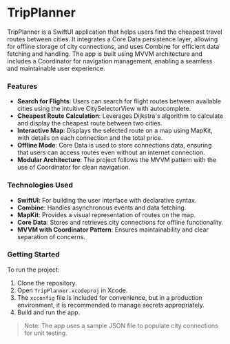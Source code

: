 # TripPlanner

TripPlanner is a SwiftUI application that helps users find the cheapest travel routes between cities. It integrates a Core Data persistence layer, allowing for offline storage of city connections, and uses Combine for efficient data fetching and handling. The app is built using MVVM architecture and includes a Coordinator for navigation management, enabling a seamless and maintainable user experience.

### Features
- **Search for Flights**: Users can search for flight routes between available cities using the intuitive CitySelectorView with autocomplete.
- **Cheapest Route Calculation**: Leverages Dijkstra's algorithm to calculate and display the cheapest route between two cities.
- **Interactive Map**: Displays the selected route on a map using MapKit, with details on each connection and the total price.
- **Offline Mode**: Core Data is used to store connections data, ensuring that users can access routes even without an internet connection.
- **Modular Architecture**: The project follows the MVVM pattern with the use of Coordinator for clean navigation.

### Technologies Used
- **SwiftUI**: For building the user interface with declarative syntax.
- **Combine**: Handles asynchronous events and data fetching.
- **MapKit**: Provides a visual representation of routes on the map.
- **Core Data**: Stores and retrieves city connections for offline functionality.
- **MVVM with Coordinator Pattern**: Ensures maintainability and clear separation of concerns.

### Getting Started
To run the project:
1. Clone the repository.
2. Open `TripPlanner.xcodeproj` in Xcode.
3. The `xcconfig` file is included for convenience, but in a production environment, it is recommended to manage secrets appropriately.
4. Build and run the app.

> Note: The app uses a sample JSON file to populate city connections for unit testing.
